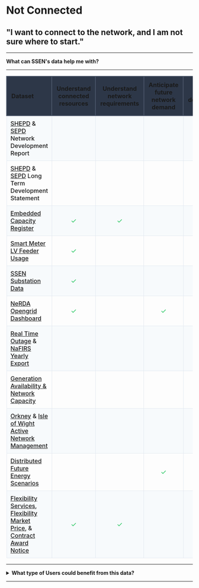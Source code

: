 # Not Connected
## "I want to connect to the network, and I am not sure where to start."

---

<b>What can SSEN's data help me with?</b>

---
  
<body>

<table style="width: 100%; border-collapse: collapse;" class="bg-white shadow-lg">
  <thead>
      <tr style="background-color: #2d3748;" class="text-white">
          <th style="border: 2px solid #4a5568; padding: 12px; text-align: left; font-weight: bold;" class="bg-gray-800">Dataset</th>
          <th style="border: 2px solid #4a5568; padding: 12px; text-align: center; font-weight: bold;" class="bg-gray-800">Understand connected resources</th>
          <th style="border: 2px solid #4a5568; padding: 12px; text-align: center; font-weight: bold;" class="bg-gray-800">Understand network requirements</th>
          <th style="border: 2px solid #4a5568; padding: 12px; text-align: center; font-weight: bold;" class="bg-gray-800">Anticipate future network demand</th>
          <th style="border: 2px solid #4a5568; padding: 12px; text-align: center; font-weight: bold;" class="bg-gray-800">Review network development plans</th>
          <th style="border: 2px solid #4a5568; padding: 12px; text-align: center; font-weight: bold;" class="bg-gray-800">Identify opportunities to engage with SSE</th>
          <th style="border: 2px solid #4a5568; padding: 12px; text-align: center; font-weight: bold;" class="bg-gray-800">Understand ability to connect</th>
      </tr>
  </thead>
  <tbody>
      <tr style="background-color: #f7fafc;" class="hover:bg-gray-50">
          <td style="border: 1px solid #e2e8f0; padding: 10px; font-weight: 500;" class="bg-gray-50"><a href="https://data.ssen.co.uk/@ssen-distribution/shepd_network_development_report" class="text-blue-600 hover:underline">SHEPD</a> & <a href="https://data.ssen.co.uk/@ssen-distribution/sepd_network_development_report" class="text-blue-600 hover:underline">SEPD</a> Network Development Report</td>
          <td style="border: 1px solid #e2e8f0; padding: 10px; text-align: center;"></td>
          <td style="border: 1px solid #e2e8f0; padding: 10px; text-align: center;"></td>
          <td style="border: 1px solid #e2e8f0; padding: 10px; text-align: center;"></td>
          <td style="border: 1px solid #e2e8f0; padding: 10px; text-align: center; font-size: 18px; color: #22c55e;">✓</td>
          <td style="border: 1px solid #e2e8f0; padding: 10px; text-align: center;"></td>
          <td style="border: 1px solid #e2e8f0; padding: 10px; text-align: center;"></td>
      </tr>
      <tr class="hover:bg-gray-50">
          <td style="border: 1px solid #e2e8f0; padding: 10px; font-weight: 500;"><a href="https://data.ssen.co.uk/@ssen-distribution/shepd_long_term_development_statement" class="text-blue-600 hover:underline">SHEPD</a> & <a href="https://data.ssen.co.uk/@ssen-distribution/sepd_long_term_development_statement" class="text-blue-600 hover:underline">SEPD</a> Long Term Development Statement</td>
          <td style="border: 1px solid #e2e8f0; padding: 10px; text-align: center;"></td>
          <td style="border: 1px solid #e2e8f0; padding: 10px; text-align: center;"></td>
          <td style="border: 1px solid #e2e8f0; padding: 10px; text-align: center;"></td>
          <td style="border: 1px solid #e2e8f0; padding: 10px; text-align: center; font-size: 18px; color: #22c55e;">✓</td>
          <td style="border: 1px solid #e2e8f0; padding: 10px; text-align: center; font-size: 18px; color: #22c55e;">✓</td>
          <td style="border: 1px solid #e2e8f0; padding: 10px; text-align: center;"></td>
      </tr>
      <tr style="background-color: #f7fafc;" class="hover:bg-gray-50">
          <td style="border: 1px solid #e2e8f0; padding: 10px; font-weight: 500;" class="bg-gray-50"><a href="https://data.ssen.co.uk/@ssen-distribution/embedded_capacity_register" class="text-blue-600 hover:underline">Embedded Capacity Register</a></td>
          <td style="border: 1px solid #e2e8f0; padding: 10px; text-align: center; font-size: 18px; color: #22c55e;">✓</td>
          <td style="border: 1px solid #e2e8f0; padding: 10px; text-align: center; font-size: 18px; color: #22c55e;">✓</td>
          <td style="border: 1px solid #e2e8f0; padding: 10px; text-align: center;"></td>
          <td style="border: 1px solid #e2e8f0; padding: 10px; text-align: center;"></td>
          <td style="border: 1px solid #e2e8f0; padding: 10px; text-align: center;"></td>
          <td style="border: 1px solid #e2e8f0; padding: 10px; text-align: center;"></td>
      </tr>
      <tr class="hover:bg-gray-50">
          <td style="border: 1px solid #e2e8f0; padding: 10px; font-weight: 500;"><a href="https://data.ssen.co.uk/@ssen-distribution/ssen_smart_meter_prod_lv_feeder" class="text-blue-600 hover:underline">Smart Meter LV Feeder Usage</a></td>
          <td style="border: 1px solid #e2e8f0; padding: 10px; text-align: center; font-size: 18px; color: #22c55e;">✓</td>
          <td style="border: 1px solid #e2e8f0; padding: 10px; text-align: center;"></td>
          <td style="border: 1px solid #e2e8f0; padding: 10px; text-align: center;"></td>
          <td style="border: 1px solid #e2e8f0; padding: 10px; text-align: center;"></td>
          <td style="border: 1px solid #e2e8f0; padding: 10px; text-align: center;"></td>
          <td style="border: 1px solid #e2e8f0; padding: 10px; text-align: center;"></td>
      </tr>
      <tr style="background-color: #f7fafc;" class="hover:bg-gray-50">
          <td style="border: 1px solid #e2e8f0; padding: 10px; font-weight: 500;" class="bg-gray-50"><a href="https://data.ssen.co.uk/@ssen-distribution/ssen-substation-data" class="text-blue-600 hover:underline">SSEN Substation Data</a></td>
          <td style="border: 1px solid #e2e8f0; padding: 10px; text-align: center; font-size: 18px; color: #22c55e;">✓</td>
          <td style="border: 1px solid #e2e8f0; padding: 10px; text-align: center;"></td>
          <td style="border: 1px solid #e2e8f0; padding: 10px; text-align: center;"></td>
          <td style="border: 1px solid #e2e8f0; padding: 10px; text-align: center;"></td>
          <td style="border: 1px solid #e2e8f0; padding: 10px; text-align: center;"></td>
          <td style="border: 1px solid #e2e8f0; padding: 10px; text-align: center;"></td>
      </tr>
      <tr class="hover:bg-gray-50">
          <td style="border: 1px solid #e2e8f0; padding: 10px; font-weight: 500;"><a href="https://data.ssen.co.uk/@ssen-distribution/nerda_opengrid_dashboard" class="text-blue-600 hover:underline">NeRDA Opengrid Dashboard</a></td>
          <td style="border: 1px solid #e2e8f0; padding: 10px; text-align: center; font-size: 18px; color: #22c55e;">✓</td>
          <td style="border: 1px solid #e2e8f0; padding: 10px; text-align: center;"></td>
          <td style="border: 1px solid #e2e8f0; padding: 10px; text-align: center; font-size: 18px; color: #22c55e;">✓</td>
          <td style="border: 1px solid #e2e8f0; padding: 10px; text-align: center;"></td>
          <td style="border: 1px solid #e2e8f0; padding: 10px; text-align: center;"></td>
          <td style="border: 1px solid #e2e8f0; padding: 10px; text-align: center;"></td>
      </tr>
      <tr style="background-color: #f7fafc;" class="hover:bg-gray-50">
          <td style="border: 1px solid #e2e8f0; padding: 10px; font-weight: 500;" class="bg-gray-50"><a href="https://data.ssen.co.uk/@ssen-distribution/realtime_outage_dataset" class="text-blue-600 hover:underline">Real Time Outage</a> & <a href="https://data.ssen.co.uk/@ssen-distribution/nafirs" class="text-blue-600 hover:underline">NaFIRS Yearly Export</a></td>
          <td style="border: 1px solid #e2e8f0; padding: 10px; text-align: center;"></td>
          <td style="border: 1px solid #e2e8f0; padding: 10px; text-align: center;"></td>
          <td style="border: 1px solid #e2e8f0; padding: 10px; text-align: center;"></td>
          <td style="border: 1px solid #e2e8f0; padding: 10px; text-align: center;"></td>
          <td style="border: 1px solid #e2e8f0; padding: 10px; text-align: center;"></td>
          <td style="border: 1px solid #e2e8f0; padding: 10px; text-align: center; font-size: 18px; color: #22c55e;">✓</td>
      </tr>
      <tr class="hover:bg-gray-50">
          <td style="border: 1px solid #e2e8f0; padding: 10px; font-weight: 500;"><a href="https://data.ssen.co.uk/@ssen-distribution/generation-availability-and-network-capacity" class="text-blue-600 hover:underline">Generation Availability & Network Capacity</a></td>
          <td style="border: 1px solid #e2e8f0; padding: 10px; text-align: center;"></td>
          <td style="border: 1px solid #e2e8f0; padding: 10px; text-align: center;"></td>
          <td style="border: 1px solid #e2e8f0; padding: 10px; text-align: center;"></td>
          <td style="border: 1px solid #e2e8f0; padding: 10px; text-align: center;"></td>
          <td style="border: 1px solid #e2e8f0; padding: 10px; text-align: center;"></td>
          <td style="border: 1px solid #e2e8f0; padding: 10px; text-align: center; font-size: 18px; color: #22c55e;">✓</td>
      </tr>
      <tr style="background-color: #f7fafc;" class="hover:bg-gray-50">
          <td style="border: 1px solid #e2e8f0; padding: 10px; font-weight: 500;" class="bg-gray-50"><a href="https://data.ssen.co.uk/@ssen-distribution/orkney_active_network_management" class="text-blue-600 hover:underline">Orkney</a> & <a href="https://data.ssen.co.uk/@ssen-distribution/isle_of_wight_active_network_management" class="text-blue-600 hover:underline">Isle of Wight Active Network Management</a></td>
          <td style="border: 1px solid #e2e8f0; padding: 10px; text-align: center;"></td>
          <td style="border: 1px solid #e2e8f0; padding: 10px; text-align: center;"></td>
          <td style="border: 1px solid #e2e8f0; padding: 10px; text-align: center;"></td>
          <td style="border: 1px solid #e2e8f0; padding: 10px; text-align: center;"></td>
          <td style="border: 1px solid #e2e8f0; padding: 10px; text-align: center; font-size: 18px; color: #22c55e;">✓</td>
          <td style="border: 1px solid #e2e8f0; padding: 10px; text-align: center; font-size: 18px; color: #22c55e;">✓</td>
      </tr>
      <tr class="hover:bg-gray-50">
          <td style="border: 1px solid #e2e8f0; padding: 10px; font-weight: 500;"><a href="https://data.ssen.co.uk/@ssen-distribution/low_carbon_technologies" class="text-blue-600 hover:underline">Distributed Future Energy Scenarios</a></td>
          <td style="border: 1px solid #e2e8f0; padding: 10px; text-align: center;"></td>
          <td style="border: 1px solid #e2e8f0; padding: 10px; text-align: center;"></td>
          <td style="border: 1px solid #e2e8f0; padding: 10px; text-align: center; font-size: 18px; color: #22c55e;">✓</td>
          <td style="border: 1px solid #e2e8f0; padding: 10px; text-align: center;"></td>
          <td style="border: 1px solid #e2e8f0; padding: 10px; text-align: center;"></td>
          <td style="border: 1px solid #e2e8f0; padding: 10px; text-align: center;"></td>
      </tr>
      <tr style="background-color: #f7fafc;" class="hover:bg-gray-50">
          <td style="border: 1px solid #e2e8f0; padding: 10px; font-weight: 500;" class="bg-gray-50"><a href="https://data.ssen.co.uk/@ssen-distribution/flexibility-services-contract-register" class="text-blue-600 hover:underline">Flexibility Services</a>, <a href="https://data.ssen.co.uk/@ssen-distribution/sepd-flexibility-market-price-statement-april-2023" class="text-blue-600 hover:underline">Flexibility Market Price</a>, & <a href="https://data.ssen.co.uk/@ssen-distribution/can-reporting-contract-award-notice" class="text-blue-600 hover:underline">Contract Award Notice</a></td>
          <td style="border: 1px solid #e2e8f0; padding: 10px; text-align: center; font-size: 18px; color: #22c55e;">✓</td>
          <td style="border: 1px solid #e2e8f0; padding: 10px; text-align: center; font-size: 18px; color: #22c55e;">✓</td>
          <td style="border: 1px solid #e2e8f0; padding: 10px; text-align: center;"></td>
          <td style="border: 1px solid #e2e8f0; padding: 10px; text-align: center;"></td>
          <td style="border: 1px solid #e2e8f0; padding: 10px; text-align: center; font-size: 18px; color: #22c55e;">✓</td>
          <td style="border: 1px solid #e2e8f0; padding: 10px; text-align: center;"></td>
      </tr>
  </tbody>
</table>

</body>
 

---

<details>
  <summary> <b>What type of Users could benefit from this data?</b></summary>
  
  | **Local Authority** | **Domestic Customer** | **Commercial Business** |
  | :-----------------: | :-------------------: | :---------------------: |
  | Cllr. Walker is the Chairman of Shellworth County Council. He wants his Council to make a positive contribution to net zero. | Kate invested in solar panels on her property when the Feed in Tariff was at its height. She has since installed a battery to store the power she generates. | Claire works for national home builder, ‘Harvey Homes’ as a Utilities Planner. She needs to understand the potential problems for connecting new homes to the grid well in advance. |

 | **Battery Storage Owner** | **Distribution Generation Customer** | **Large Energy User** |
  | :-----------------: | :-------------------: | :---------------------: |
  | John’s business is installing batteries of different sizes on both the distribution and transmission networks. | Carla is a solar farm owner and operator. She wants to expand her current solar farm and build an investment plan for new projects. | Keith operates a manufacturing plant that consumes large amounts of electricity which can vary significantly throughout the day. |
  
</details>

---





